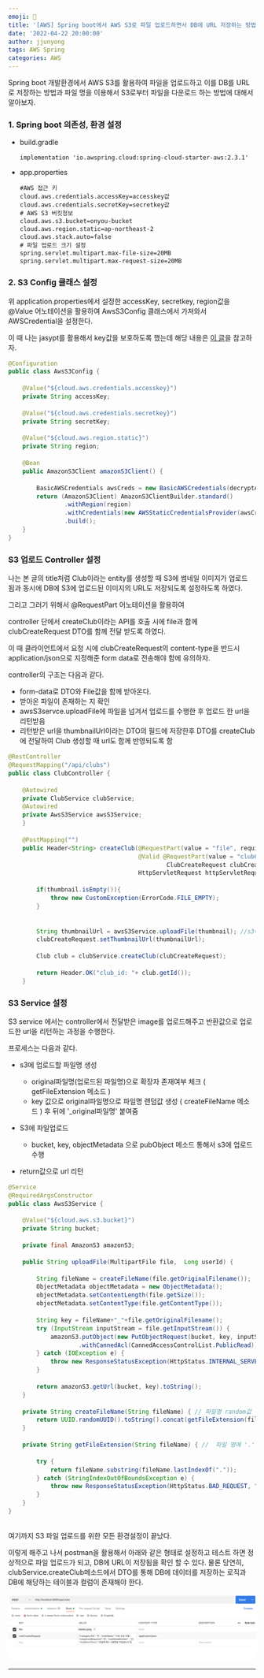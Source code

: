 ```yaml
---
emoji: 🧢
title: '[AWS] Spring boot에서 AWS S3로 파일 업로드하면서 DB에 URL 저장하는 방법'
date: '2022-04-22 20:00:00'
author: jjunyong
tags: AWS Spring
categories: AWS
---
```


Spring boot 개발환경에서 AWS S3를 활용하여 파일을 업로드하고 이를 DB를 URL로 저장하는 방법과
파일 명을 이용해서 S3로부터 파일을 다운로드 하는 방법에 대해서 알아보자. 

### 1. Spring boot 의존성, 환경 설정

- build.gradle

    ```
    implementation 'io.awspring.cloud:spring-cloud-starter-aws:2.3.1'
    ```

- app.properties

    ```
    #AWS 접근 키
    cloud.aws.credentials.accessKey=accesskey값
    cloud.aws.credentials.secretKey=secretkey값
    # AWS S3 버킷정보
    cloud.aws.s3.bucket=onyou-bucket
    cloud.aws.region.static=ap-northeast-2
    cloud.aws.stack.auto=false
    # 파일 업로드 크기 설정
    spring.servlet.multipart.max-file-size=20MB
    spring.servlet.multipart.max-request-size=20MB

    ```

### 2. S3 Config 클래스 설정

위 application.properties에서 설정한 accessKey, secretkey, region값을 @Value 어노테이션을 활용하여 
AwsS3Config 클래스에서 가져와서 AWSCredential을 설정한다. 

이 때 나는 jasypt를 활용해서 key값을 보호하도록 했는데 해당 내용은 [이 글](https://jjunyong.github.io/aws_jasypt/)을 참고하자.

```java
@Configuration
public class AwsS3Config {

    @Value("${cloud.aws.credentials.accesskey}")
    private String accessKey;

    @Value("${cloud.aws.credentials.secretkey}")
    private String secretKey;

    @Value("${cloud.aws.region.static}")
    private String region;

    @Bean
    public AmazonS3Client amazonS3Client() {

        BasicAWSCredentials awsCreds = new BasicAWSCredentials(decryptAccessKey,decryptSecretKey);
        return (AmazonS3Client) AmazonS3ClientBuilder.standard()
                .withRegion(region)
                .withCredentials(new AWSStaticCredentialsProvider(awsCreds))
                .build();
    }
}
```

### S3 업로드 Controller 설정

나는 본 글의 title처럼 Club이라는 entity를 생성할 때 S3에 썸네일 이미지가 업로드 됨과 동시에 DB에 S3에 업로드된 이미지의 URL도
저장되도록 설정하도록 하였다. 

그리고 그러기 위해서 @RequestPart 어노테이션을 활용하여

controller 단에서 createClub이라는 API를 호출 시에 file과 함께 clubCreateRequest DTO를 함께 전달 받도록 하였다.

이 때 클라이언트에서 요청 시에 clubCreateRequest의 content-type을 반드시 application/json으로 지정해준 form data로 전송해야 함에 유의하자. 

controller의 구조는 다음과 같다.

- form-data로 DTO와 File값을 함께 받아온다.
- 받아온 파일이 존재하는 지 확인 
- awsS3servce.uploadFile에 파일을 넘겨서 업로드를 수행한 후 업로드 한 url을 리턴받음
- 리턴받은 url을 thumbnailUrl이라는 DTO의 필드에 저장한후 DTO를 createClub에 전달하여 Club 생성할 때 url도 함께 반영되도록 함 

```java
@RestController
@RequestMapping("/api/clubs")
public class ClubController {

    @Autowired
    private ClubService clubService;
    @Autowired
    private AwsS3Service awsS3Service;
    }

    @PostMapping("")
    public Header<String> createClub(@RequestPart(value = "file", required = false) MultipartFile thumbnail,
                                     @Valid @RequestPart(value = "clubCreateRequest")
                                             ClubCreateRequest clubCreateRequest,
                                     HttpServletRequest httpServletRequest){

        if(thumbnail.isEmpty()){
            throw new CustomException(ErrorCode.FILE_EMPTY);
        }


        String thumbnailUrl = awsS3Service.uploadFile(thumbnail); //s3에 저장하고 저장한 image url 리턴
        clubCreateRequest.setThumbnailUrl(thumbnailUrl);

        Club club = clubService.createClub(clubCreateRequest);

        return Header.OK("club_id: "+ club.getId());
    }
```

### S3 Service 설정

S3 service 에서는 controller에서 전달받은 image를 업로드해주고 반환값으로 업로드한 url을 리턴하는 과정을 수행한다. 

프로세스는 다음과 같다.

- s3에 업로드할 파일명 생성
  - original파일명(업로드된 파일명)으로 확장자 존재여부 체크 ( getFileExtension 메소드 )
  - key 값으로 original파일명으로 파일명 랜덤값 생성 ( createFileName 메소드 ) 후 뒤에 '_original파일명' 붙여줌

- S3에 파일업로드
  - bucket, key, objectMetadata 으로 pubObject 메소드 통해서 s3에 업로드 수행 

- return값으로 url 리턴 

```java
@Service
@RequiredArgsConstructor
public class AwsS3Service {

    @Value("${cloud.aws.s3.bucket}")
    private String bucket;

    private final AmazonS3 amazonS3;

    public String uploadFile(MultipartFile file,  Long userId) {

        String fileName = createFileName(file.getOriginalFilename());
        ObjectMetadata objectMetadata = new ObjectMetadata();
        objectMetadata.setContentLength(file.getSize());
        objectMetadata.setContentType(file.getContentType());

        String key = fileName+"_"+file.getOriginalFilename();
        try (InputStream inputStream = file.getInputStream()) {
            amazonS3.putObject(new PutObjectRequest(bucket, key, inputStream, objectMetadata)
                    .withCannedAcl(CannedAccessControlList.PublicRead));
        } catch (IOException e) {
            throw new ResponseStatusException(HttpStatus.INTERNAL_SERVER_ERROR, "파일 업로드에 실패했습니다.");
        }

        return amazonS3.getUrl(bucket, key).toString();
    }

    private String createFileName(String fileName) { // 파일명 random값 생성
        return UUID.randomUUID().toString().concat(getFileExtension(fileName));
    }

    private String getFileExtension(String fileName) { //  파일 명에 '.' 의 존재 여부 체크 
    
        try {
            return fileName.substring(fileName.lastIndexOf("."));
        } catch (StringIndexOutOfBoundsException e) {
            throw new ResponseStatusException(HttpStatus.BAD_REQUEST, "잘못된 형식의 파일(" + fileName + ") 입니다.");
        }
    }
}

```

<br>
여기까지 S3 파일 업로드를 위한 모든 환경설정이 끝났다. 

이렇게 해주고 나서 postman을 활용해서 아래와 같은 형태로 설정하고 테스트 하면 정상적으로 파일 업로드가 되고, 
DB에 URL이 저장됨을 확인 할 수 있다. 물론 당연히, clubService.createClub메소드에서 DTO를 통해 DB에 데이터를 저장하는 로직과
DB에 해당하는 테이블과 컬럼이 존재해야 한다. 

![image1](./image1.png)

----


